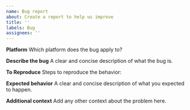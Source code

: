 ```yaml
---
name: Bug report
about: Create a report to help us improve
title: ''
labels: Bug
assignees: ''
---
```


**Platform**
Which platform does the bug apply to?

**Describe the bug**
A clear and concise description of what the bug is.

**To Reproduce**
Steps to reproduce the behavior:

**Expected behavior**
A clear and concise description of what you expected to happen.

**Additional context**
Add any other context about the problem here.
